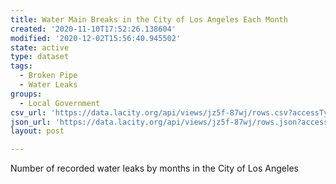 ```yaml
---
title: Water Main Breaks in the City of Los Angeles Each Month
created: '2020-11-10T17:52:26.138604'
modified: '2020-12-02T15:56:40.945502'
state: active
type: dataset
tags:
  - Broken Pipe
  - Water Leaks
groups:
  - Local Government
csv_url: 'https://data.lacity.org/api/views/jz5f-87wj/rows.csv?accessType=DOWNLOAD'
json_url: 'https://data.lacity.org/api/views/jz5f-87wj/rows.json?accessType=DOWNLOAD'
layout: post

---
```

Number of recorded water leaks by months in the City of Los Angeles
